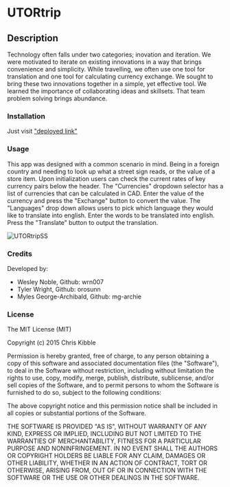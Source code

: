 # UTORtrip

## Description
Technology often falls under two categories; inovation and iteration. We were motivated to iterate on existing innovations in a way that brings convenience and simplicity. While travelling, we often use one tool for translation and one tool for calculating currency exchange. We sought to bring these two innovations together in a simple, yet effective tool. We learned the importance of collaborating ideas and skillsets. That team problem solving brings abundance.

### Installation
Just visit ["deployed link"](https://orosunn.github.io/UTORtrip/)

### Usage
This app was designed with a common scenario in mind. Being in a foreign country and needing to look up what a street sign reads, or the value of a store item. Upon initialization users can check the current rates of key currency pairs below the header. The "Currencies" dropdown selector has a list of currencies that can be calculated in CAD. Enter the value of the currency and press the "Exchange" button to convert the value. The "Languages" drop down allows users to pick which language they would like to translate into english. Enter the words to be translated into english. Press the "Translate" button to output the translation.

![UTORtripSS](https://github.com/orosunn/UTORtrip/assets/150002611/db4e29ff-fcda-4d5c-ae92-95a705631b9f)

### Credits
Developed by: 
- Wesley Noble, Github: wrn007
- Tyler Wright, Github: orosunn
- Myles George-Archibald, Github: mg-archie

### License
The MIT License (MIT)

Copyright (c) 2015 Chris Kibble

Permission is hereby granted, free of charge, to any person obtaining a copy of this software and associated documentation files (the "Software"), to deal in the Software without restriction, including without limitation the rights to use, copy, modify, merge, publish, distribute, sublicense, and/or sell copies of the Software, and to permit persons to whom the Software is furnished to do so, subject to the following conditions:

The above copyright notice and this permission notice shall be included in all copies or substantial portions of the Software.

THE SOFTWARE IS PROVIDED "AS IS", WITHOUT WARRANTY OF ANY KIND, EXPRESS OR IMPLIED, INCLUDING BUT NOT LIMITED TO THE WARRANTIES OF MERCHANTABILITY, FITNESS FOR A PARTICULAR PURPOSE AND NONINFRINGEMENT. IN NO EVENT SHALL THE AUTHORS OR COPYRIGHT HOLDERS BE LIABLE FOR ANY CLAIM, DAMAGES OR OTHER LIABILITY, WHETHER IN AN ACTION OF CONTRACT, TORT OR OTHERWISE, ARISING FROM, OUT OF OR IN CONNECTION WITH THE SOFTWARE OR THE USE OR OTHER DEALINGS IN THE SOFTWARE.


